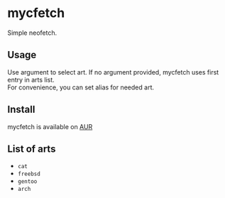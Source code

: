 # mycfetch

Simple neofetch.  

Usage
--
Use argument to select art. If no argument provided, mycfetch uses first entry in arts list.  
For convenience, you can set alias for needed art.  

Install
--
mycfetch is available on [AUR](https://aur.archlinux.org/packages/mycfetch)

List of arts
--
- `cat`  
- `freebsd`  
- `gentoo`  
- `arch`  
